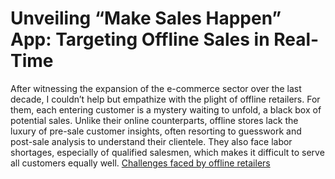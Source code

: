 # Unveiling “Make Sales Happen” App: Targeting Offline Sales in Real-Time
After witnessing the expansion of the e-commerce sector over the last decade, I couldn’t help but empathize with the plight of offline retailers. For them, each entering customer is a mystery waiting to unfold, a black box of potential sales. Unlike their online counterparts, offline stores lack the luxury of pre-sale customer insights, often resorting to guesswork and post-sale analysis to understand their clientele. They also face labor shortages, especially of qualified salesmen, which makes it difficult to serve all customers equally well.
[Challenges faced by offline retailers]([assets/ppt_a_challenge.gif](https://github.com/sumitdeole/make-sales-happen/blob/main/assets/ppt_a_challenge.gif))
